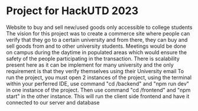 # Project for HackUTD 2023
Website to buy and sell new/used goods only accessible to college students
The vision for this project was to create a commerce site where people can verify that they go to a certain university and from there, they can buy and sell goods from and to other university students. Meetings would be done on campus during the daytime in populated areas which would ensure the safety of the people participating in the transaction.
There is scalability present here as it can be implement for many university and the only requirement is that they verify themselves using their University email
To run the project, you must open 2 instances of the project, using the terminal within your perferred IDE, use command "cd /backend" and "npm run dev" in one instance of the project. Then use command "cd /frontend" and "npm start" in the other instance. This will run the client side frontend and have it connected to our server and database 
